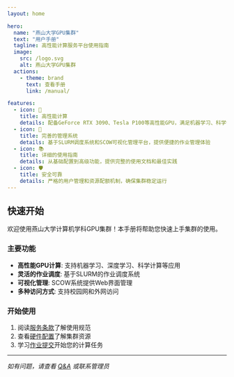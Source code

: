 ```yaml
---
layout: home

hero:
  name: "燕山大学GPU集群"
  text: "用户手册"
  tagline: 高性能计算服务平台使用指南
  image:
    src: /logo.svg
    alt: 燕山大学GPU集群
  actions:
    - theme: brand
      text: 查看手册
      link: /manual/

features:
  - icon: 🚀
    title: 高性能计算
    details: 配备GeForce RTX 3090、Tesla P100等高性能GPU，满足机器学习、科学计算等需求
  - icon: 🔧
    title: 完善的管理系统
    details: 基于SLURM调度系统和SCOW可视化管理平台，提供便捷的作业管理体验
  - icon: 📚
    title: 详细的使用指南
    details: 从基础配置到高级功能，提供完整的使用文档和最佳实践
  - icon: 🛡️
    title: 安全可靠
    details: 严格的用户管理和资源配额机制，确保集群稳定运行
---
```


## 快速开始

欢迎使用燕山大学计算机学科GPU集群！本手册将帮助您快速上手集群的使用。

### 主要功能

- **高性能GPU计算**: 支持机器学习、深度学习、科学计算等应用
- **灵活的作业调度**: 基于SLURM的作业调度系统
- **可视化管理**: SCOW系统提供Web界面管理
- **多种访问方式**: 支持校园网和外网访问

### 开始使用

1. 阅读[服务条款](/manual/terms)了解使用规范
2. 查看[硬件配置](/manual/hardware/)了解集群资源
3. 学习[作业提交](/manual/slurm/)开始您的计算任务

---

*如有问题，请查看 [Q&A](/manual/qa) 或联系管理员*
